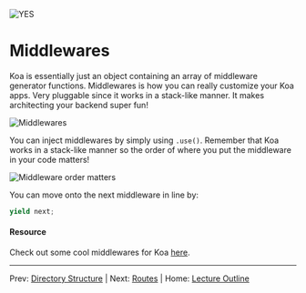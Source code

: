 ![YES](http://i.imgur.com/LbRrr.gif)
# Middlewares

Koa is essentially just an object containing an array of middleware generator functions. Middlewares is how you can really customize your Koa apps. Very pluggable since it works in a stack-like manner. It makes architecting your backend super fun!

![Middlewares](https://cloudup.com/crYO7MLyWKA+)

You can inject middlewares by simply using `.use()`. Remember that Koa works in a stack-like manner so the order of where you put the middleware in your code matters!

![Middleware order matters](https://cloudup.com/c217s4KwN_z+)

You can move onto the next middleware in line by:

```js
yield next;
```

#### Resource

Check out some cool middlewares for Koa [here](https://github.com/koajs/koa/wiki).

________________________________

Prev: [Directory Structure](./directory-structure.md) | Next: [Routes](./routes.md) |
Home: [Lecture Outline](../README.md)
